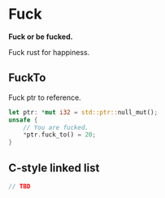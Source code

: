 # Fuck

**Fuck or be fucked.**

Fuck rust for happiness.

## FuckTo

Fuck ptr to reference.
```rust
let ptr: *mut i32 = std::ptr::null_mut();
unsafe {
    // You are fucked.
    *ptr.fuck_to() = 20;
}
```

## C-style linked list

```rust
// TBD
```
